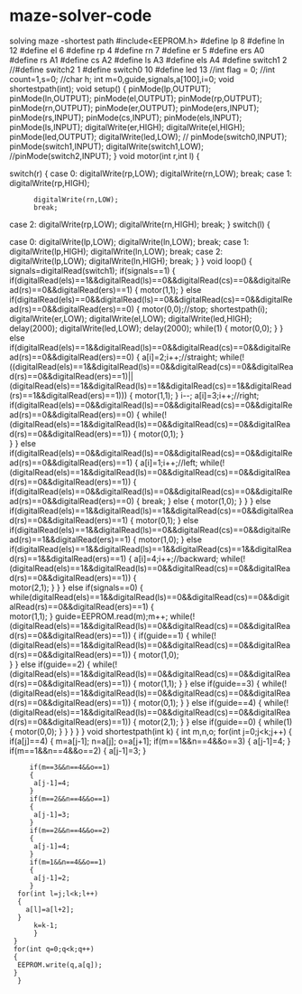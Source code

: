 # maze-solver-code
solving maze -shortest path
#include<EEPROM.h>
#define lp 8
#define ln 12
#define el 6
#define rp 4 
#define rn 7
#define er 5
#define  ers A0
#define  rs A1
#define cs A2
#define ls A3
#define els A4
#define switch1 2
//#define switch2 1
#define switch0 10
#define led 13
//int flag = 0;
//int count=1,s=0;
 //char h;
int m=0,guide,signals,a[100],i=0; 
void shortestpath(int);
void setup()
{ 
  pinMode(lp,OUTPUT);
  pinMode(ln,OUTPUT);
  pinMode(el,OUTPUT);
  pinMode(rp,OUTPUT);
  pinMode(rn,OUTPUT);
  pinMode(er,OUTPUT);
  pinMode(ers,INPUT);
  pinMode(rs,INPUT);
  pinMode(cs,INPUT);
  pinMode(els,INPUT);
  pinMode(ls,INPUT);
 digitalWrite(er,HIGH);
 digitalWrite(el,HIGH);
  pinMode(led,OUTPUT);
  digitalWrite(led,LOW);
 // pinMode(switch0,INPUT);
  pinMode(switch1,INPUT);
  digitalWrite(switch1,LOW);
  //pinMode(switch2,INPUT);
}
void motor(int r,int l)
{
 
  switch(r)
{ case 0: digitalWrite(rp,LOW);
          digitalWrite(rn,LOW);
          break;
  case 1: digitalWrite(rp,HIGH);
          
          digitalWrite(rn,LOW);
          break;
  case 2: digitalWrite(rp,LOW);
          digitalWrite(rn,HIGH);
          break;
  }
  switch(l)
  {
  
  case 0: digitalWrite(lp,LOW);
          digitalWrite(ln,LOW);
          break;
  case 1: digitalWrite(lp,HIGH);
          digitalWrite(ln,LOW);
          break;
  case 2: digitalWrite(lp,LOW);
          digitalWrite(ln,HIGH);
         break;
  }
 }
void loop()
       {
        signals=digitalRead(switch1);
        if(signals==1)
        {
          if(digitalRead(els)==1&&digitalRead(ls)==0&&digitalRead(cs)==0&&digitalRead(rs)==0&&digitalRead(ers)==1)
        {
          motor(1,1);
        }
        else if(digitalRead(els)==0&&digitalRead(ls)==0&&digitalRead(cs)==0&&digitalRead(rs)==0&&digitalRead(ers)==0)
             {
              motor(0,0);//stop;
             shortestpath(i);
             digitalWrite(er,LOW);
             digitalWrite(el,LOW);
             digitalWrite(led,HIGH);
             delay(2000);
             digitalWrite(led,LOW);
             delay(2000);
             while(1)
             {
              motor(0,0);
             }
          }
       else if(digitalRead(els)==1&&digitalRead(ls)==0&&digitalRead(cs)==0&&digitalRead(rs)==0&&digitalRead(ers)==0)
       {
         a[i]=2;i++;//straight;
         while(!((digitalRead(els)==1&&digitalRead(ls)==0&&digitalRead(cs)==0&&digitalRead(rs)==0&&digitalRead(ers)==1)||(digitalRead(els)==1&&digitalRead(ls)==1&&digitalRead(cs)==1&&digitalRead(rs)==1&&digitalRead(ers)==1)))
       {
        motor(1,1);
      }
      i--;
      a[i]=3;i++;//right;
      if(digitalRead(els)==0&&digitalRead(ls)==0&&digitalRead(cs)==0&&digitalRead(rs)==0&&digitalRead(ers)==0)
       { while(!(digitalRead(els)==1&&digitalRead(ls)==0&&digitalRead(cs)==0&&digitalRead(rs)==0&&digitalRead(ers)==1))
           {
            motor(0,1);
          }          
       }
       }
     else if(digitalRead(els)==0&&digitalRead(ls)==0&&digitalRead(cs)==0&&digitalRead(rs)==0&&digitalRead(ers)==1)
          {
            a[i]=1;i++;//left;
          while(!(digitalRead(els)==1&&digitalRead(ls)==0&&digitalRead(cs)==0&&digitalRead(rs)==0&&digitalRead(ers)==1))
          {
            if(digitalRead(els)==0&&digitalRead(ls)==0&&digitalRead(cs)==0&&digitalRead(rs)==0&&digitalRead(ers)==0)
            {
              break;
            }
            else
            {
            motor(1,0);
          }
          }
          }
        else if(digitalRead(els)==1&&digitalRead(ls)==1&&digitalRead(cs)==0&&digitalRead(rs)==0&&digitalRead(ers)==1)
        {
          motor(0,1);
        }
        else if(digitalRead(els)==1&&digitalRead(ls)==0&&digitalRead(cs)==0&&digitalRead(rs)==1&&digitalRead(ers)==1)
        {
         motor(1,0);
        }
        else if(digitalRead(els)==1&&digitalRead(ls)==1&&digitalRead(cs)==1&&digitalRead(rs)==1&&digitalRead(ers)==1)
        {
         a[i]=4;i++;//backward;
         while(!(digitalRead(els)==1&&digitalRead(ls)==0&&digitalRead(cs)==0&&digitalRead(rs)==0&&digitalRead(ers)==1))
        {  
          motor(2,1);
        }
        }
        }
       else if(signals==0)
      {
       while(digitalRead(els)==1&&digitalRead(ls)==0&&digitalRead(cs)==0&&digitalRead(rs)==0&&digitalRead(ers)==1)
     {  
      motor(1,1);
     }
        guide=EEPROM.read(m);m++;
      while(!(digitalRead(els)==1&&digitalRead(ls)==0&&digitalRead(cs)==0&&digitalRead(rs)==0&&digitalRead(ers)==1))
        {  if(guide==1)
          {
            while(!(digitalRead(els)==1&&digitalRead(ls)==0&&digitalRead(cs)==0&&digitalRead(rs)==0&&digitalRead(ers)==1))
            {
              motor(1,0);  
          }
          }
      else if(guide==2)
       {
        while(!(digitalRead(els)==1&&digitalRead(ls)==0&&digitalRead(cs)==0&&digitalRead(rs)==0&&digitalRead(ers)==1))
        {
          motor(1,1);
       }
       }
      else if(guide==3)
       {
        while(!(digitalRead(els)==1&&digitalRead(ls)==0&&digitalRead(cs)==0&&digitalRead(rs)==0&&digitalRead(ers)==1))
        {
          motor(0,1);
       }
       }
       else if(guide==4)
       {
        while(!(digitalRead(els)==1&&digitalRead(ls)==0&&digitalRead(cs)==0&&digitalRead(rs)==0&&digitalRead(ers)==1))
        {
          motor(2,1);
       }
       }
       else if(guide==0)
       {
        while(1)
        {
          motor(0,0);
        }
       }
       }
      }
       }
       void shortestpath(int k)
      {
        int m,n,o;
        for(int j=0;j<k;j++)
        {
          if(a[j]==4)
          {
              m=a[j-1];
              n=a[j];
              o=a[j+1];
         if(m==1&&n==4&&o==3)
         {
          a[j-1]=4;
         }
         if(m==1&&n==4&&o==2) 
         {
          a[j-1]=3;
         }
         
         if(m==3&&n==4&&o==1)
         {
          a[j-1]=4;
         }
         if(m==2&&n==4&&o==1)
         {
          a[j-1]=3;
         } 
         if(m==2&&n==4&&o==2)
         {
          a[j-1]=4;
         }
         if(m=1&&n==4&&o==1)
         {
          a[j-1]=2;
         } 
      for(int l=j;l<k;l++)
      {
        a[l]=a[l+2]; 
      }
          k=k-1;
          }
     }
     for(int q=0;q<k;q++)
     {
      EEPROM.write(q,a[q]); 
     }
      }
      
